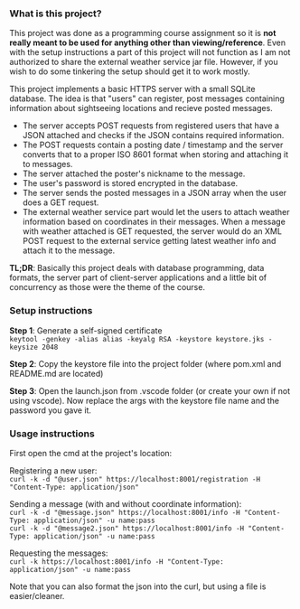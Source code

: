 ### What is this project?
This project was done as a programming course assignment so it is **not really meant to be used for anything other than viewing/reference**. Even with the setup instructions a part of this project will not function as I am not authorized to share the external weather service jar file. However, if you wish to do some tinkering the setup should get it to work mostly.

This project implements a basic HTTPS server with a small SQLite database. The idea is that "users" can register, post messages containing information about sightseeing locations and recieve posted messages.

- The server accepts POST requests from registered users that have a JSON attached and checks if the JSON contains required information.
- The POST requests contain a posting date / timestamp and the server converts that to a proper ISO 8601 format when storing and attaching it to messages.
- The server attached the poster's nickname to the message.
- The user's password is stored encrypted in the database.
- The server sends the posted messages in a JSON array when the user does a GET request.
- The external weather service part would let the users to attach weather information based on coordinates in their messages. When a message with weather attached is GET requested, the server would do an XML POST request to the external service getting latest weather info and attach it to the message.

**TL;DR**:
Basically this project deals with database programming, data formats, the server part of client-server applications and a little bit of concurrency as those were the theme of the course.


### Setup instructions
**Step 1**: 
Generate a self-signed certificate</br>
`keytool -genkey -alias alias -keyalg RSA -keystore keystore.jks -keysize 2048`

**Step 2**: 
Copy the keystore file into the project folder (where pom.xml and README.md are located)

**Step 3**:
Open the launch.json from .vscode folder (or create your own if not using vscode). Now replace the args with the keystore file name and the password you gave it.

### Usage instructions

First open the cmd at the project's location:

Registering a new user:</br>
`curl -k -d "@user.json" https://localhost:8001/registration -H "Content-Type: application/json"`

Sending a message (with and without coordinate information):</br>
`curl -k -d "@message.json" https://localhost:8001/info -H "Content-Type: application/json" -u name:pass`</br>
`curl -k -d "@message2.json" https://localhost:8001/info -H "Content-Type: application/json" -u name:pass`

Requesting the messages:</br>
`curl -k https://localhost:8001/info -H "Content-Type: application/json" -u name:pass`

Note that you can also format the json into the curl, but using a file is easier/cleaner.